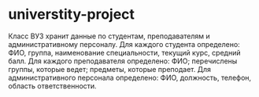 # universtity-project
Класс ВУЗ хранит данные по студентам, преподавателям и административному
персоналу. Для каждого студента определено: ФИО, группа, наименование
специальности, текущий курс, средний балл. Для каждого преподавателя
определено: ФИО; перечислены группы, которые ведет; предметы, которые
преподает. Для административного персонала определено: ФИО, должность,
телефон, область ответственности.
